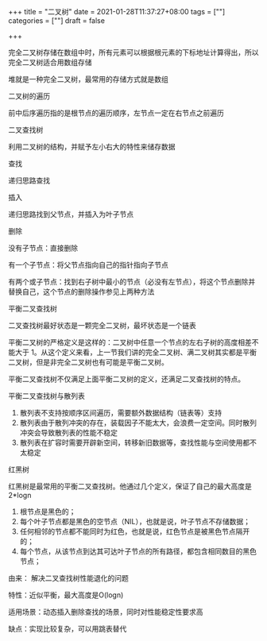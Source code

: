 +++
title = "二叉树"
date = 2021-01-28T11:37:27+08:00
tags = [""]
categories = [""]
draft = false

+++

完全二叉树存储在数组中时，所有元素可以根据根元素的下标地址计算得出，所以完全二叉树适合用数组存储



堆就是一种完全二叉树，最常用的存储方式就是数组



二叉树的遍历

前中后序遍历指的是根节点的遍历顺序，左节点一定在右节点之前遍历



二叉查找树

利用二叉树的结构，并赋予左小右大的特性来储存数据



查找

递归思路查找



插入

递归思路找到父节点，并插入为叶子节点



删除

没有子节点：直接删除

有一个子节点：将父节点指向自己的指针指向子节点

有两个或子节点：找到右子树中最小的节点（必没有左节点），将这个节点删除并替换自己，这个节点的删除操作参见上两种方法



平衡二叉查找树

二叉查找树最好状态是一颗完全二叉树，最坏状态是一个链表

平衡二叉树的严格定义是这样的：二叉树中任意一个节点的左右子树的高度相差不能大于 1。从这个定义来看，上一节我们讲的完全二叉树、满二叉树其实都是平衡二叉树，但是非完全二叉树也有可能是平衡二叉树。

平衡二叉查找树不仅满足上面平衡二叉树的定义，还满足二叉查找树的特点。





平衡二叉查找树与散列表

1. 散列表不支持按顺序区间遍历，需要额外数据结构（链表等）支持
2. 散列表由于散列冲突的存在，装载因子不能太大，会浪费一定空间。同时散列冲突会导致散列表的性能不稳定
3. 散列表在扩容时需要开辟新空间，转移新旧数据等，查找性能与空间使用都不太稳定



红黑树

红黑树是最常用的平衡二叉查找树。他通过几个定义，保证了自己的最大高度是2*logn



1. 根节点是黑色的；
2. 每个叶子节点都是黑色的空节点（NIL），也就是说，叶子节点不存储数据；
3. 任何相邻的节点都不能同时为红色，也就是说，红色节点是被黑色节点隔开的；
4. 每个节点，从该节点到达其可达叶子节点的所有路径，都包含相同数目的黑色节点；



由来： 解决二叉查找树性能退化的问题

特性：近似平衡，最大高度是O(logn)

适用场景：动态插入删除查找的场景，同时对性能稳定性要求高



缺点：实现比较复杂，可以用跳表替代